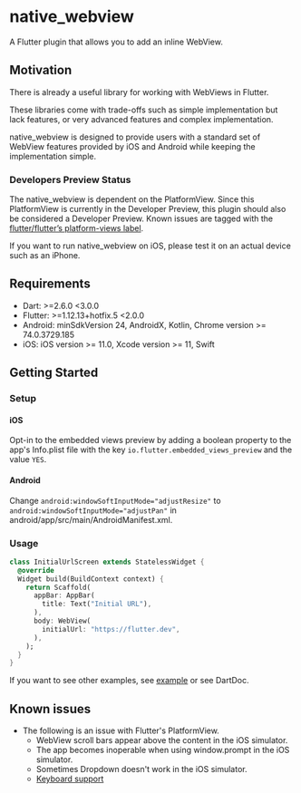 # native_webview

A Flutter plugin that allows you to add an inline WebView.

## Motivation

There is already a useful library for working with WebViews in Flutter.

These libraries come with trade-offs such as simple implementation but lack features, or very advanced features and complex implementation.

native_webview is designed to provide users with a standard set of WebView features provided by iOS and Android while keeping the implementation simple.

### Developers Preview Status

The native_webview is dependent on the PlatformView. Since this PlatformView is currently in the Developer Preview, this plugin should also be considered a Developer Preview.
Known issues are tagged with the  [flutter/flutter’s platform-views label](https://github.com/flutter/flutter/labels/a%3A%20platform-views). 

If you want to run native_webview on iOS, please test it on an actual device such as an iPhone.

## Requirements

- Dart: >=2.6.0 <3.0.0
- Flutter: >=1.12.13+hotfix.5 <2.0.0
- Android: minSdkVersion 24, AndroidX, Kotlin, Chrome version >= 74.0.3729.185
- iOS: iOS version >= 11.0, Xcode version >= 11, Swift

## Getting Started

### Setup

#### iOS

Opt-in to the embedded views preview by adding a boolean property to the app's Info.plist file with the key `io.flutter.embedded_views_preview` and the value `YES`.

#### Android

Change `android:windowSoftInputMode="adjustResize"` to `android:windowSoftInputMode="adjustPan"` in android/app/src/main/AndroidManifest.xml.

### Usage

```dart
class InitialUrlScreen extends StatelessWidget {
  @override
  Widget build(BuildContext context) {
    return Scaffold(
      appBar: AppBar(
        title: Text("Initial URL"),
      ),
      body: WebView(
        initialUrl: "https://flutter.dev",
      ),
    );
  }
}
```

If you want to see other examples, see [example](./example) or see DartDoc.

## Known issues

- The following is an issue with Flutter's PlatformView.
  - WebView scroll bars appear above the content in the iOS simulator.
  - The app becomes inoperable when using window.prompt in the iOS simulator.
  - Sometimes Dropdown doesn't work in the iOS simulator.
  - [Keyboard support](https://github.com/flutter/flutter/labels/p%3A%20webview-keyboard)
